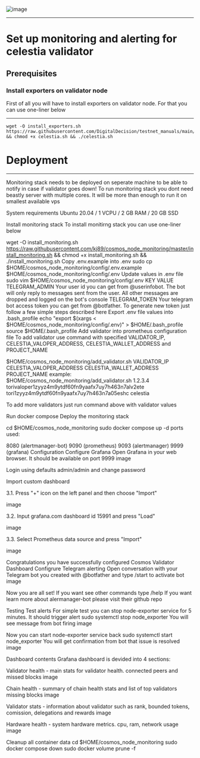
![image](https://user-images.githubusercontent.com/58205039/202496987-fe18234c-19eb-4d7f-aa4b-574ff8bcb4c5.png)

____

# Set up monitoring and alerting for celestia validator
## Prerequisites
### Install exporters on validator node
First of all you will have to install exporters on validator node. For that you can use one-liner below
____

```
wget -O install_exporters.sh https://raw.githubusercontent.com/DigitalDecision/testnet_manuals/main/celestia/celestia.sh && chmod +x celestia.sh && ./celestia.sh
```
# Deployment
_____
Monitoring stack needs to be deployed on seperate machine to be able to notify in case if validator goes down! To run monitoring stack you dont need beastly server with multiple cores. It will be more than enough to run it on smallest available vps

System requirements
Ubuntu 20.04 / 1 VCPU / 2 GB RAM / 20 GB SSD

Install monitoring stack
To install monitirng stack you can use one-liner below

wget -O install_monitoring.sh https://raw.githubusercontent.com/kj89/cosmos_node_monitoring/master/install_monitoring.sh && chmod +x install_monitoring.sh && ./install_monitoring.sh
Copy .env.example into .env
sudo cp $HOME/cosmos_node_monitoring/config/.env.example $HOME/cosmos_node_monitoring/config/.env
Update values in .env file
sudo vim $HOME/cosmos_node_monitoring/config/.env
KEY	VALUE
TELEGRAM_ADMIN	Your user id you can get from @userinfobot. The bot will only reply to messages sent from the user. All other messages are dropped and logged on the bot's console
TELEGRAM_TOKEN	Your telegram bot access token you can get from @botfather. To generate new token just follow a few simple steps described here
Export .env file values into .bash_profile
echo "export $(xargs < $HOME/cosmos_node_monitoring/config/.env)" > $HOME/.bash_profile
source $HOME/.bash_profile
Add validator into prometheus configuration file
To add validator use command with specified VALIDATOR_IP, CELESTIA_VALOPER_ADDRESS, CELESTIA_WALLET_ADDRESS and PROJECT_NAME

$HOME/cosmos_node_monitoring/add_validator.sh VALIDATOR_IP CELESTIA_VALOPER_ADDRESS CELESTIA_WALLET_ADDRESS PROJECT_NAME
example: $HOME/cosmos_node_monitoring/add_validator.sh 1.2.3.4 torivaloper1zyyz4m9ytdf60fn9yaafx7uy7h463n7alv2ete tori1zyyz4m9ytdf60fn9yaafx7uy7h463n7a05eshc celestia

To add more validators just run command above with validator values

Run docker compose
Deploy the monitoring stack

cd $HOME/cosmos_node_monitoring
sudo docker compose up -d
ports used:

8080 (alertmanager-bot)
9090 (prometheus)
9093 (alertmanager)
9999 (grafana)
Configuration
Configure Grafana
Open Grafana in your web browser. It should be available on port 9999
image

Login using defaults admin/admin and change password

Import custom dashboard

3.1. Press "+" icon on the left panel and then choose "Import"

image

3.2. Input grafana.com dashboard id 15991 and press "Load"

image

3.3. Select Prometheus data source and press "Import"

image

Congratulations you have successfully configured Cosmos Validator Dashboard
Configrure Telegram alerting
Open conversation with your Telegram bot you created with @botfather and type /start to activate bot
image

Now you are all set! If you want see other commands type /help
If you want learn more about alermanager-bot please visit their github repo

Testing
Test alerts
For simple test you can stop node-exporter service for 5 minutes. It should trigger alert
sudo systemctl stop node_exporter
You will see message from bot firing
image

Now you can start node-exporter service back
sudo systemctl start node_exporter
You will get confirmation from bot that issue is resolved
image

Dashboard contents
Grafana dashboard is devided into 4 sections:

Validator health - main stats for validator health. connected peers and missed blocks
image

Chain health - summary of chain health stats and list of top validators missing blocks
image

Validator stats - information about validator such as rank, bounded tokens, comission, delegations and rewards
image

Hardware health - system hardware metrics. cpu, ram, network usage
image

Cleanup all container data
cd $HOME/cosmos_node_monitoring
sudo docker compose down
sudo docker volume prune -f
